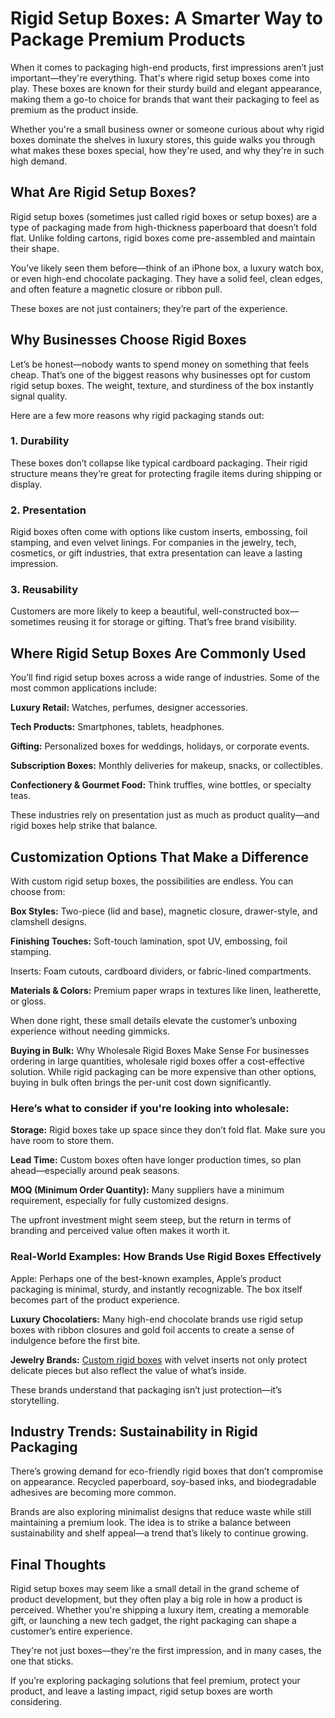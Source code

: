 # Rigid Setup Boxes: A Smarter Way to Package Premium Products
When it comes to packaging high-end products, first impressions aren’t just important—they're everything. That's where rigid setup boxes come into play. These boxes are known for their sturdy build and elegant appearance, making them a go-to choice for brands that want their packaging to feel as premium as the product inside.

Whether you're a small business owner or someone curious about why rigid boxes dominate the shelves in luxury stores, this guide walks you through what makes these boxes special, how they're used, and why they're in such high demand.

## What Are Rigid Setup Boxes?
Rigid setup boxes (sometimes just called rigid boxes or setup boxes) are a type of packaging made from high-thickness paperboard that doesn’t fold flat. Unlike folding cartons, rigid boxes come pre-assembled and maintain their shape.

You’ve likely seen them before—think of an iPhone box, a luxury watch box, or even high-end chocolate packaging. They have a solid feel, clean edges, and often feature a magnetic closure or ribbon pull.

These boxes are not just containers; they’re part of the experience.

## Why Businesses Choose Rigid Boxes
Let’s be honest—nobody wants to spend money on something that feels cheap. That’s one of the biggest reasons why businesses opt for custom rigid setup boxes. The weight, texture, and sturdiness of the box instantly signal quality.

Here are a few more reasons why rigid packaging stands out:

### 1. Durability
These boxes don’t collapse like typical cardboard packaging. Their rigid structure means they’re great for protecting fragile items during shipping or display.

### 2. Presentation
Rigid boxes often come with options like custom inserts, embossing, foil stamping, and even velvet linings. For companies in the jewelry, tech, cosmetics, or gift industries, that extra presentation can leave a lasting impression.

### 3. Reusability
Customers are more likely to keep a beautiful, well-constructed box—sometimes reusing it for storage or gifting. That’s free brand visibility.

## Where Rigid Setup Boxes Are Commonly Used
You’ll find rigid setup boxes across a wide range of industries. Some of the most common applications include:

**Luxury Retail:** Watches, perfumes, designer accessories.

**Tech Products:** Smartphones, tablets, headphones.

**Gifting:** Personalized boxes for weddings, holidays, or corporate events.

**Subscription Boxes:** Monthly deliveries for makeup, snacks, or collectibles.

**Confectionery & Gourmet Food:** Think truffles, wine bottles, or specialty teas.

These industries rely on presentation just as much as product quality—and rigid boxes help strike that balance.

## Customization Options That Make a Difference
With custom rigid setup boxes, the possibilities are endless. You can choose from:

**Box Styles:** Two-piece (lid and base), magnetic closure, drawer-style, and clamshell designs.

**Finishing Touches:** Soft-touch lamination, spot UV, embossing, foil stamping.

Inserts: Foam cutouts, cardboard dividers, or fabric-lined compartments.

**Materials & Colors:** Premium paper wraps in textures like linen, leatherette, or gloss.

When done right, these small details elevate the customer’s unboxing experience without needing gimmicks.

**Buying in Bulk:** Why Wholesale Rigid Boxes Make Sense
For businesses ordering in large quantities, wholesale rigid boxes offer a cost-effective solution. While rigid packaging can be more expensive than other options, buying in bulk often brings the per-unit cost down significantly.

### Here’s what to consider if you're looking into wholesale:

**Storage:** Rigid boxes take up space since they don’t fold flat. Make sure you have room to store them.

**Lead Time:** Custom boxes often have longer production times, so plan ahead—especially around peak seasons.

**MOQ (Minimum Order Quantity):** Many suppliers have a minimum requirement, especially for fully customized designs.

The upfront investment might seem steep, but the return in terms of branding and perceived value often makes it worth it.

### Real-World Examples: How Brands Use Rigid Boxes Effectively
Apple: Perhaps one of the best-known examples, Apple’s product packaging is minimal, sturdy, and instantly recognizable. The box itself becomes part of the product experience.

**Luxury Chocolatiers:** Many high-end chocolate brands use rigid setup boxes with ribbon closures and gold foil accents to create a sense of indulgence before the first bite.

**Jewelry Brands:** [Custom rigid boxes](https://premierrigidboxes.com/) with velvet inserts not only protect delicate pieces but also reflect the value of what’s inside.

These brands understand that packaging isn’t just protection—it’s storytelling.

## Industry Trends: Sustainability in Rigid Packaging
There’s growing demand for eco-friendly rigid boxes that don’t compromise on appearance. Recycled paperboard, soy-based inks, and biodegradable adhesives are becoming more common.

Brands are also exploring minimalist designs that reduce waste while still maintaining a premium look. The idea is to strike a balance between sustainability and shelf appeal—a trend that’s likely to continue growing.

## Final Thoughts
Rigid setup boxes may seem like a small detail in the grand scheme of product development, but they often play a big role in how a product is perceived. Whether you're shipping a luxury item, creating a memorable gift, or launching a new tech gadget, the right packaging can shape a customer’s entire experience.

They're not just boxes—they're the first impression, and in many cases, the one that sticks.

If you’re exploring packaging solutions that feel premium, protect your product, and leave a lasting impact, rigid setup boxes are worth considering.
